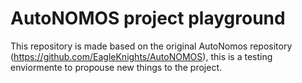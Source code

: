 # AutoNOMOS project playground

This repository is made based on the original AutoNomos repository (https://github.com/EagleKnights/AutoNOMOS), this is a testing enviormente to propouse new things to the project.